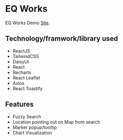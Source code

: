 # EQ Works

EQ Works Demo [Site](https://eqworks.netlify.app/).

## Technology/framwork/library used

- ReactJS
- TailwindCSS
- DaisyUI
- React
- Recharts
- React Leaflet
- Axios
- React Toastify

## Features

- Fuzzy Search
- Location pointing out on Map from search
- Marker popup/tooltip
- Chart Visualization
